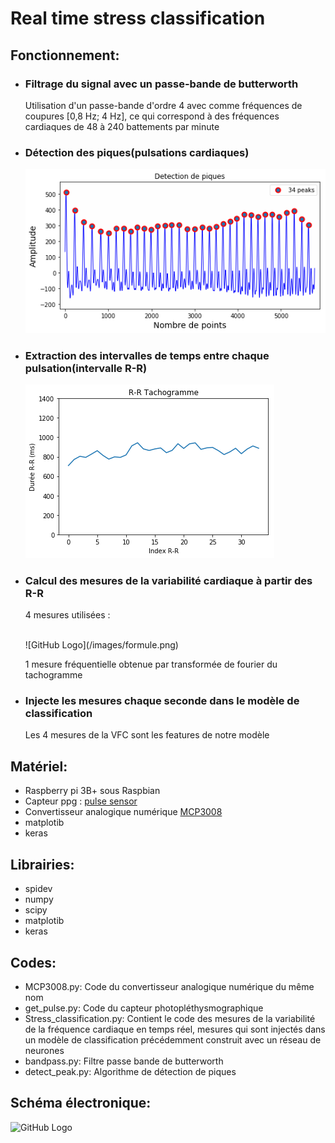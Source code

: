 # Real time stress classification
<h2>Fonctionnement:</h2>
<ul>
  <li><h3>Filtrage du signal avec un passe-bande de butterworth</h3></li>
  Utilisation d'un passe-bande d'ordre 4 avec comme fréquences de coupures [0,8 Hz; 4 Hz], ce qui correspond à des fréquences cardiaques de 48 à 240 battements par minute
  <li><h3>Détection des piques(pulsations cardiaques)</h3></li>
  
  ![GitHub Logo](/images/signal.png)
  
  <li><h3>Extraction des intervalles de temps entre chaque pulsation(intervalle R-R)</h3></li>
  
  ![GitHub Logo](/images/Tachogramme.png)
  
  <li><h3>Calcul des mesures de la variabilité cardiaque à partir des R-R</h3></li>
  <p> 4 mesures utilisées : </p> <br/>
  ![GitHub Logo](/images/formule.png)
  <br/>
  <p>1 mesure fréquentielle obtenue par transformée de fourier du tachogramme</p>
  
  
  <li><h3>Injecte les mesures chaque seconde dans le modèle de classification</h3></li>
  <p>Les 4 mesures de la VFC sont les features de notre modèle</p>
</ul> 

<h2>Matériel:</h2>
<ul>
  <li>Raspberry pi 3B+ sous Raspbian</li>
  <li>Capteur ppg : <a href="https://pulsesensor.com/">pulse sensor</a></li>
  <li>Convertisseur analogique numérique <a href="/datasheet_MCP/MCP3008.pdf">MCP3008</a></li>
  <li>matplotib</li>
  <li>keras</li>
</ul> 

<h2>Librairies:</h2>
<ul>
  <li>spidev</li>
  <li>numpy</li>
  <li>scipy</li>
  <li>matplotib</li>
  <li>keras</li>
</ul> 

<h2>Codes:</h2>
 <ul>
  <li>MCP3008.py: Code du convertisseur analogique numérique du même nom </li>
  <li>get_pulse.py: Code du capteur photopléthysmographique</li>
  <li>Stress_classification.py: Contient le code des mesures de la variabilité de la fréquence cardiaque en temps réel, mesures qui sont injectés dans un modèle de classification précédemment construit avec un réseau de neurones</li>
 <li>bandpass.py: Filtre passe bande de butterworth</li>
 <li>detect_peak.py: Algorithme de détection de piques </li>

</ul> 

<h2>Schéma électronique:</h2>

![GitHub Logo](/images/schéma_final.png)



